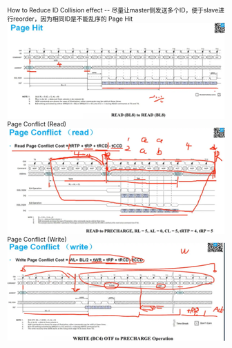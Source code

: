 How to Reduce ID Collision effect -- 尽量让master侧发送多个ID，便于slave进行reorder，因为相同ID是不能乱序的
Page Hit
![](DDR.assets\23495115-8137073e20f61396.png)
Page Conflict (Read)
![](DDR.assets\23495115-ccf05851284c42de.png)
Page Conflict (Write)
![](DDR.assets\23495115-9b8979c93e9a2c20.png)

